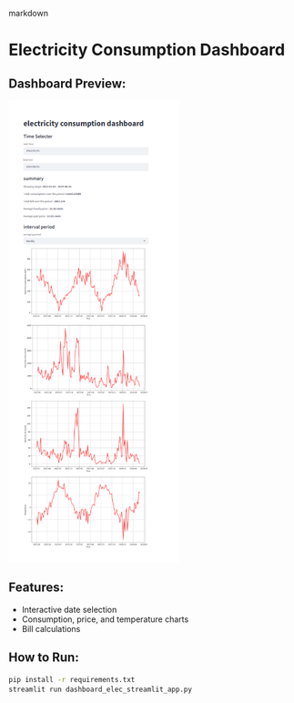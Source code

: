 markdown
# Electricity Consumption Dashboard

## Dashboard Preview:
![Dashboard Screenshot](dashboard-screenshot.png)

## Features:
- Interactive date selection
- Consumption, price, and temperature charts
- Bill calculations

## How to Run:
```bash
pip install -r requirements.txt
streamlit run dashboard_elec_streamlit_app.py